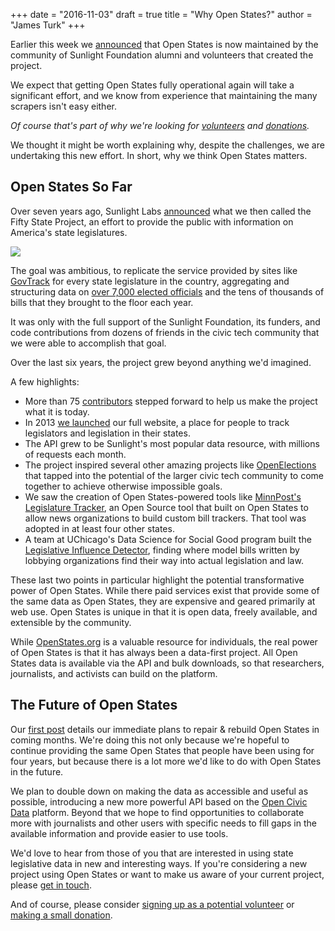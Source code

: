+++
date = "2016-11-03"
draft = true
title = "Why Open States?"
author = "James Turk"
+++

Earlier this week we [announced](/post/adopting-open-states/) that Open States is now maintained by the community of Sunlight Foundation alumni and volunteers that created the project.

We expect that getting Open States fully operational again will take a significant effort, and we know from experience that maintaining the many scrapers isn't easy either.  

_Of course that's part of why we're looking for [volunteers](https://docs.google.com/forms/d/e/1FAIpQLSfMDjoVoKxSOciIiqE3Ofxgn-caFGCxicFO2LwyWAK8zdXyhg/viewform) and [donations](https://generosity.com/fundraisers/open-states-general-support-fund)._

We thought it might be worth explaining why, despite the challenges, we are undertaking this new effort.  In short, why we think Open States matters.

## Open States So Far

Over seven years ago, Sunlight Labs [announced](https://sunlightfoundation.com/blog/2009/02/26/fifty-state-project/) what we then called the Fifty State Project, an effort to provide the public with information on America's state legislatures.

![](/img/fiftystates-logo.png)

The goal was ambitious, to replicate the service provided by sites like [GovTrack](https://govtrack.us/) for every state legislature in the country, aggregating and structuring data on [over 7,000 elected officials](http://www.ncsl.org/research/about-state-legislatures/number-of-legislators-and-length-of-terms.aspx) and the tens of thousands of bills that they brought to the floor each year.

It was only with the full support of the Sunlight Foundation, its funders, and code contributions from dozens of friends in the civic tech community that we were able to accomplish that goal.

Over the last six years, the project grew beyond anything we'd imagined.

A few highlights:

* More than 75 [contributors](https://github.com/openstates/openstates/graphs/contributors) stepped forward to help us make the project what it is today.
* In 2013 [we launched](https://www.youtube.com/watch?v=lHKbMg1tPsg) our full website, a place for people to track legislators and legislation in their states.
* The API grew to be Sunlight's most popular data resource, with millions of requests each month.
* The project inspired several other amazing projects like [OpenElections](http://openelections.net/faq/) that tapped into the potential of the larger civic tech community to come together to achieve otherwise impossible goals.
* We saw the creation of Open States-powered tools like [MinnPost's Legislature Tracker](http://code.minnpost.com/legislature-tracker/), an Open Source tool that built on Open States to allow news organizations to build custom bill trackers.  That tool was adopted in at least four other states.
* A team at UChicago's Data Science for Social Good program built the [Legislative Influence Detector](https://dssg.uchicago.edu/lid/), finding where model bills written by lobbying organizations find their way into actual legislation and law.

These last two points in particular highlight the potential transformative power of Open States.  While there paid services exist that provide some of the same data as Open States, they are expensive and geared primarily at web use.  Open States is unique in that it is open data, freely available, and extensible by the community.

While [OpenStates.org](http://openstates.org) is a valuable resource for individuals, the real power of Open States is that it has always been a data-first project.  All Open States data is available via the API and bulk downloads, so that researchers, journalists, and activists can build on the platform.

## The Future of Open States

Our [first post](/post/adopting-open-states/) details our immediate plans to repair & rebuild Open States in coming months.  We're doing this not only because we're hopeful to continue providing the same Open States that people have been using for four years, but because there is a lot more we'd like to do with Open States in the future.

We plan to double down on making the data as accessible and useful as possible, introducing a new more powerful API based on the [Open Civic Data](https://opencivicdata.org) platform.  Beyond that we hope to find opportunities to collaborate more with journalists and other users with specific needs to fill gaps in the available information and provide easier to use tools.

We'd love to hear from those of you that are interested in using state legislative data in new and interesting ways.  If you're considering a new project using Open States or want to make us aware of your current project, please [get in touch](mailto:contact@openstates.org).

And of course, please consider [signing up as a potential volunteer](https://docs.google.com/forms/d/e/1FAIpQLSfMDjoVoKxSOciIiqE3Ofxgn-caFGCxicFO2LwyWAK8zdXyhg/viewform) or [making a small donation](https://generosity.com/fundraisers/open-states-general-support-fund).
